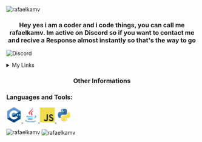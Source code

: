<p align="left"> <img src="https://komarev.com/ghpvc/?username=rafaelkamv&label=Profile%20views&color=0e75b6&style=flat" alt="rafaelkamv" /> </p>

<h3 align="center">Hey yes i am a coder and i code things, you can call me rafaelkamv. Im active on Discord so if you want to contact me and recive a Response almost instantly so that's the way to go</h3>

![Discord](https://discord.c99.nl/widget/theme-3/239970300853354498.png)

<details>
  <summary>My Links</summary>
 <p align="left">
        <a href="https://www.patreon.com/rafaelkamv" target="blank"><img align="center"
                src="https://raw.githubusercontent.com/rahuldkjain/github-profile-readme-generator/master/src/images/icons/Social/facebook.svg"
                alt="rafaelkamv" height="30" width="40" /></a>
        <a href="https://www.instagram.com/just_monang36/" target="blank"><img align="center"
                src="https://raw.githubusercontent.com/rahuldkjain/github-profile-readme-generator/master/src/images/icons/Social/instagram.svg"
                alt="just monang36" height="30" width="40" /></a>
        <a href="https://discord.com" target="blank"><img align="center"
                src="https://raw.githubusercontent.com/rahuldkjain/github-profile-readme-generator/master/src/images/icons/Social/discord.svg"
                alt="Rafaelkamv#0193" height="30" width="40" /></a>
    </p>
</details>

<h3 align="center">Other Informations</h3>


<h3 align="left">Languages and Tools:</h3>
<p align="left"> <a href="https://www.w3schools.com/cpp/" target="_blank" rel="noreferrer"> <img src="https://raw.githubusercontent.com/devicons/devicon/master/icons/cplusplus/cplusplus-original.svg" alt="cplusplus" width="40" height="40"/> </a> <a href="https://www.java.com" target="_blank" rel="noreferrer"> <img src="https://raw.githubusercontent.com/devicons/devicon/master/icons/java/java-original.svg" alt="java" width="40" height="40"/> </a> <a href="https://developer.mozilla.org/en-US/docs/Web/JavaScript" target="_blank" rel="noreferrer"> <img src="https://raw.githubusercontent.com/devicons/devicon/master/icons/javascript/javascript-original.svg" alt="javascript" width="40" height="40"/> </a> <a href="https://www.python.org" target="_blank" rel="noreferrer"> <img src="https://raw.githubusercontent.com/devicons/devicon/master/icons/python/python-original.svg" alt="python" width="40" height="40"/> </a> </p>

<p><img align="left" src="https://github-readme-stats.vercel.app/api/top-langs?username=rafaelkamv&show_icons=true&locale=en&layout=compact" alt="rafaelkamv" /></p>

<p>&nbsp;<img align="center" src="https://github-readme-stats.vercel.app/api?username=rafaelkamv&show_icons=true&locale=en" alt="rafaelkamv" /></p>
